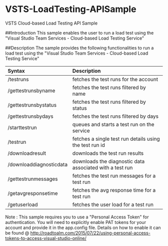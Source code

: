 # VSTS-LoadTesting-APISample
VSTS Cloud-based Load Testing API Sample

##Introduction
This sample enables the user to run a load test using the "Visual Studio Team Services - Cloud-based Load Testing Service"

##Description
The sample provides the following functionalities to run a load test using the "Visual Studio Team Services - Cloud-based Load Testing Service"

| Syntax                                       | Description                                                 |
| :-------------                                |:-----------------------------------------------------------|
| /testruns                                    | fetches the test runs for the account                       |
| /gettestrunsbyname <testrunname>             | fetches the test runs filtered by name                      |
| /gettestrunsbystatus <testrunstatus>         | fetches the test runs filtered by status                    |
| /gettestrunsbydays <for last how many days>  | fetches the test runs filtered by days                      |
| /starttestrun                                | queues and starts a test run on the service                 |
| /testrun <testrunid>                         | fetches a single test run details using the test run id     |
| /downloadresult <testrunid>                  | downloads the test run results                              |
| /downloaddiagnosticdata <testrunid>          | downloads the diagnostic data associated with a test run    |
| /gettestrunmessages <testrunid>              | fetches the test run messages for a test run                |
| /getavgresponsetime <testrunid>              | fetches the avg response time for a test run                |
| /getuserload <testrunid>                     | fetches the user load for a test run                        |

Note : This sample requires you to use a "Personal Access Token" for authentication. You will need to explicitly enable PAT tokens for your account and provide it in the app.config file. Details on how to enable it can be found  @ http://roadtoalm.com/2015/07/22/using-personal-access-tokens-to-access-visual-studio-online/
 
 
